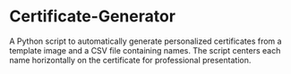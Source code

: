 # Certificate-Generator
A Python script to automatically generate personalized certificates from a template image and a CSV file containing names. The script centers each name horizontally on the certificate for professional presentation.
